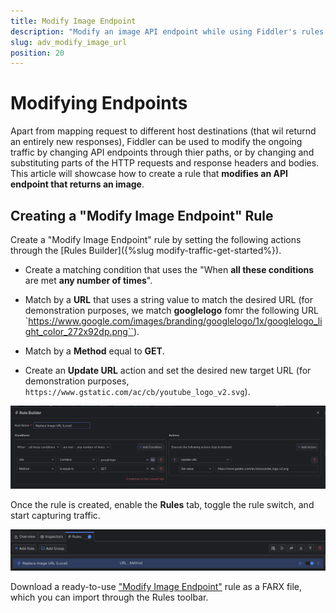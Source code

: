 ```yaml
---
title: Modify Image Endpoint
description: "Modify an image API endpoint while using Fiddler's rules."
slug: adv_modify_image_url
position: 20
---
```



# Modifying Endpoints

Apart from mapping request to different host destinations (that wil returnd an entirely new responses), Fiddler can be used to modify the ongoing traffic by changing API endpoints through thier  paths, or by changing and substituting parts of the HTTP requests and response headers and bodies. This article will showcase how to create a rule that **modifies an API endpoint that returns an image**.


## Creating a "Modify Image Endpoint" Rule

Create a "Modify Image Endpoint" rule by setting the following actions through the [Rules Builder]({%slug modify-traffic-get-started%}).

- Create a matching condition that uses the "When **all these conditions** are met **any number of times**". 

- Match by a **URL** that uses a string value to match the desired URL (for demonstration purposes, we match **googlelogo** fomr the following URL `https://www.google.com/images/branding/googlelogo/1x/googlelogo_light_color_272x92dp.png``).

- Match by a **Method** equal to **GET**.

- Create an **Update URL** action and set the desired new target URL (for demonstration purposes, `https://www.gstatic.com/ac/cb/youtube_logo_v2.svg`).

![Creating "Modify Image Endpoint" rule](../../images/advanced/adv-modify-image-endpoint-local.png)

Once the rule is created, enable the **Rules** tab, toggle the rule switch, and start capturing traffic.

![Activating the "Modify Image Endpoint" rule](../../images/advanced/adv-modify-image-endpoint-local-active.png)

Download a ready-to-use <a href="https://github.com/telerik/fiddler-everywhere/tree/master/rules/modify-image-endpoint-local" target="_blank">"Modify Image Endpoint"</a> rule as a FARX file, which you can import through the Rules toolbar.

 
 